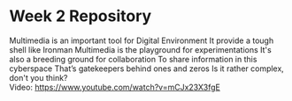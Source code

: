 # Week 2 Repository
Multimedia is an important tool for Digital Environment 
It provide a tough shell like Ironman 
Multimedia is the playground for experimentations 
It's also a breeding ground for collaboration 
To share information in this cyberspace
That’s gatekeepers behind ones and zeros 
Is it rather complex, don't you think?    
Video: https://www.youtube.com/watch?v=mCJx23X3fgE
